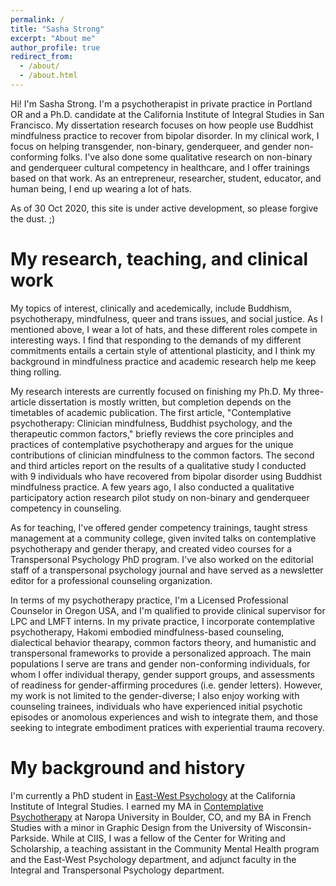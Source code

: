 ```yaml
---
permalink: /
title: "Sasha Strong"
excerpt: "About me"
author_profile: true
redirect_from: 
  - /about/
  - /about.html
---
```


Hi! I'm Sasha Strong. I'm a psychotherapist in private practice in Portland OR and a Ph.D. candidate at the California Institute of Integral Studies in San Francisco. My dissertation research focuses on how people use Buddhist mindfulness practice to recover from bipolar disorder. In my clinical work, I focus on helping transgender, non-binary, genderqueer, and gender non-conforming folks. I've also done some qualitative research on non-binary and genderqueer cultural competency in healthcare, and I offer trainings based on that work. As an entrepreneur, researcher, student, educator, and human being, I end up wearing a lot of hats. 

As of 30 Oct 2020, this site is under active development, so please forgive the dust. ;)

My research, teaching, and clinical work
======
My topics of interest, clinically and acedemically, include Buddhism, psychotherapy, mindfulness, queer and trans issues, and social justice. As I mentioned above, I wear a lot of hats, and these different roles compete in interesting ways. I find that responding to the demands of my different commitments entails a certain style of attentional plasticity, and I think my background in mindfulness practice and academic research help me keep thing rolling.

My research interests are currently focused on finishing my Ph.D. My three-article dissertation is mostly written, but completion depends on the timetables of academic publication. The first article, "Contemplative psychotherapy: Clinician mindfulness, Buddhist psychology, and the therapeutic common factors," briefly reviews the core principles and practices of contemplative psychotherapy and argues for the unique contributions of clinician mindfulness to the common factors. The second and third articles report on the results of a qualitative study I conducted with 9 individuals who have recovered from bipolar disorder using Buddhist mindfulness practice. A few years ago, I also conducted a qualitative participatory action research pilot study on non-binary and genderqueer competency in counseling.

As for teaching, I've offered gender competency trainings, taught stress management at a community college, given invited talks on contemplative psychotherapy and gender therapy, and created video courses for a Transpersonal Psychology PhD program. I've also worked on the editorial staff of a transpersonal psychology journal and have served as a newsletter editor for a professional counseling organization.

In terms of my psychotherapy practice, I'm a Licensed Professional Counselor in Oregon USA, and I'm qualified to provide clinical supervisor for LPC and LMFT interns. In my private practice, I incorporate contemplative psychotherapy, Hakomi embodied mindfulness-based counseling, dialectical behavior thearapy, common factors theory, and humanistic and transpersonal frameworks to provide a personalized approach. The main populations I serve are trans and gender non-conforming individuals, for whom I offer individual therapy, gender support groups, and assessments of readiness for gender-affirming procedures (i.e. gender letters). However, my work is not limited to the gender-diverse; I also enjoy working with counseling trainees, individuals who have experienced initial psychotic episodes or anomolous experiences and wish to integrate them, and those seeking to integrate embodiment pratices with experiential trauma recovery.

My background and history 
======
I'm currently a PhD student in [East-West Psychology](https://www.ciis.edu/academics/graduate-programs/east-west-psychology/) at the California Institute of Integral Studies. I earned my MA in [Contemplative Psychotherapy](https://www.naropa.edu/academics/masters/clinical-mental-health-counseling/contemplative-psychotherapy-buddhist-psychology/index.php) at Naropa University in Boulder, CO, and my BA in French Studies with a minor in Graphic Design from the University of Wisconsin-Parkside. While at CIIS, I was a fellow of the Center for Writing and Scholarship, a teaching assistant in the Community Mental Health program and the East-West Psychology department, and adjunct faculty in the Integral and Transpersonal Psychology department.
